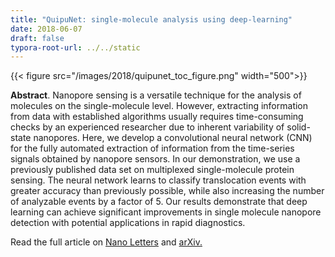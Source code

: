 ```yaml
---
title: "QuipuNet: single-molecule analysis using deep-learning"
date: 2018-06-07
draft: false
typora-root-url: ../../static
---
```


{{< figure src="/images/2018/quipunet_toc_figure.png" width="500">}}

**Abstract**. Nanopore sensing is a versatile technique for the analysis of molecules on the single-molecule level. However, extracting information from data with established algorithms usually requires time-consuming checks by an experienced researcher due to inherent variability of solid-state nanopores. Here, we develop a convolutional neural network (CNN) for the fully automated extraction of information from the time-series signals obtained by nanopore sensors. In our demonstration, we use a previously published data set on multiplexed single-molecule protein sensing. The neural network learns to classify translocation events with greater accuracy than previously possible, while also increasing the number of analyzable events by a factor of 5. Our results demonstrate that deep learning can achieve significant improvements in single molecule nanopore detection with potential applications in rapid diagnostics.

Read the full article on [Nano Letters](https://pubs.acs.org/doi/abs/10.1021/acs.nanolett.8b01709) and [arXiv.](https://arxiv.org/abs/1803.10653)




